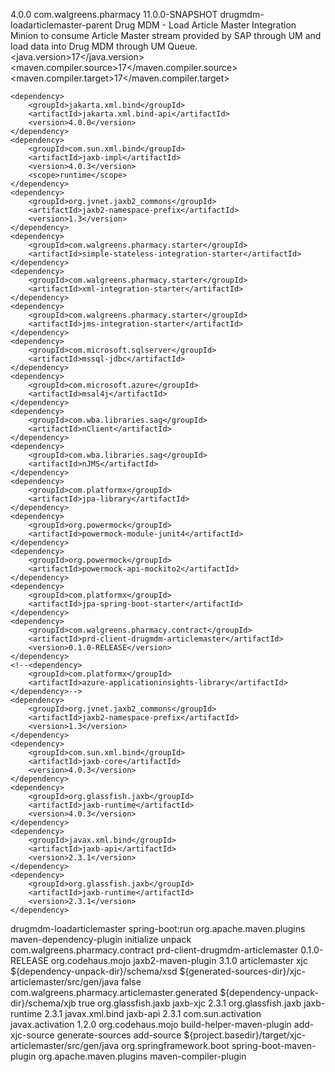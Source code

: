 <modelVersion>4.0.0</modelVersion>
<groupId>com.walgreens.pharmacy</groupId>
<version>11.0.0-SNAPSHOT</version>
<artifactId>drugmdm-loadarticlemaster-parent</artifactId>
<name>Drug MDM - Load Article Master Integration</name>
<description>Minion to consume Article Master stream provided by SAP through UM and load data into Drug MDM through UM Queue.</description>
<properties>
	<java.version>17</java.version>
	<maven.compiler.source>17</maven.compiler.source>
	<maven.compiler.target>17</maven.compiler.target>
</properties>
<dependencies>

	<dependency>
		<groupId>jakarta.xml.bind</groupId>
		<artifactId>jakarta.xml.bind-api</artifactId>
		<version>4.0.0</version>
	</dependency>
	<dependency>
		<groupId>com.sun.xml.bind</groupId>
		<artifactId>jaxb-impl</artifactId>
		<version>4.0.3</version>
		<scope>runtime</scope>
	</dependency>
	<dependency>
		<groupId>org.jvnet.jaxb2_commons</groupId>
		<artifactId>jaxb2-namespace-prefix</artifactId>
		<version>1.3</version>
	</dependency>
	<dependency>
		<groupId>com.walgreens.pharmacy.starter</groupId>
		<artifactId>simple-stateless-integration-starter</artifactId>
	</dependency>
	<dependency>
		<groupId>com.walgreens.pharmacy.starter</groupId>
		<artifactId>xml-integration-starter</artifactId>
	</dependency>
	<dependency>
		<groupId>com.walgreens.pharmacy.starter</groupId>
		<artifactId>jms-integration-starter</artifactId>
	</dependency>
	<dependency>
		<groupId>com.microsoft.sqlserver</groupId>
		<artifactId>mssql-jdbc</artifactId>
	</dependency>
	<dependency>
		<groupId>com.microsoft.azure</groupId>
		<artifactId>msal4j</artifactId>
	</dependency>
	<dependency>
		<groupId>com.wba.libraries.sag</groupId>
		<artifactId>nClient</artifactId>
	</dependency>
	<dependency>
		<groupId>com.wba.libraries.sag</groupId>
		<artifactId>nJMS</artifactId>
	</dependency>
	<dependency>
		<groupId>com.platformx</groupId>
		<artifactId>jpa-library</artifactId>
	</dependency>
	<dependency>
		<groupId>org.powermock</groupId>
		<artifactId>powermock-module-junit4</artifactId>
	</dependency>
	<dependency>
		<groupId>org.powermock</groupId>
		<artifactId>powermock-api-mockito2</artifactId>
	</dependency>
	<dependency>
		<groupId>com.platformx</groupId>
		<artifactId>jpa-spring-boot-starter</artifactId>
	</dependency>
	<dependency>
		<groupId>com.walgreens.pharmacy.contract</groupId>
		<artifactId>prd-client-drugmdm-articlemaster</artifactId>
		<version>0.1.0-RELEASE</version>
	</dependency>
	<!--<dependency>
		<groupId>com.platformx</groupId>
		<artifactId>azure-applicationinsights-library</artifactId>
	</dependency>-->
	<dependency>
		<groupId>org.jvnet.jaxb2_commons</groupId>
		<artifactId>jaxb2-namespace-prefix</artifactId>
		<version>1.3</version>
	</dependency>
	<dependency>
		<groupId>com.sun.xml.bind</groupId>
		<artifactId>jaxb-core</artifactId>
		<version>4.0.3</version>
	</dependency>
	<dependency>
		<groupId>org.glassfish.jaxb</groupId>
		<artifactId>jaxb-runtime</artifactId>
		<version>4.0.3</version>
	</dependency>
	<dependency>
		<groupId>javax.xml.bind</groupId>
		<artifactId>jaxb-api</artifactId>
		<version>2.3.1</version>
	</dependency>
	<dependency>
		<groupId>org.glassfish.jaxb</groupId>
		<artifactId>jaxb-runtime</artifactId>
		<version>2.3.1</version>
	</dependency>
</dependencies>

<build>
	<finalName>drugmdm-loadarticlemaster</finalName>
	<defaultGoal>spring-boot:run</defaultGoal>
	<plugins>
		<plugin>
			<groupId>org.apache.maven.plugins</groupId>
			<artifactId>maven-dependency-plugin</artifactId>
			<executions>
				<execution>
					<phase>initialize</phase>
					<goals>
						<goal>unpack</goal>
					</goals>
					<configuration>
						<artifactItems>
							<artifactItem>
								<groupId>com.walgreens.pharmacy.contract</groupId>
								<artifactId>prd-client-drugmdm-articlemaster</artifactId>
								<version>0.1.0-RELEASE</version>
							</artifactItem>
						</artifactItems>
					</configuration>
				</execution>
			</executions>
		</plugin>
		<plugin>
			<groupId>org.codehaus.mojo</groupId>
			<artifactId>jaxb2-maven-plugin</artifactId>
			<version>3.1.0</version>
			<executions>
				<execution>
					<id>articlemaster</id>
					<goals>
						<goal>xjc</goal>
					</goals>
					<configuration>
						<sources>
							<source>${dependency-unpack-dir}/schema/xsd</source>
						</sources>
						<outputDirectory>${generated-sources-dir}/xjc-articlemaster/src/gen/java</outputDirectory>
						<clearOutputDir>false</clearOutputDir>
						<packageName>com.walgreens.pharmacy.articlemaster.generated</packageName>
						<xjbSources>
							<xjbSource>${dependency-unpack-dir}/schema/xjb</xjbSource>
						</xjbSources>
						<extension>true</extension>
					</configuration>
				</execution>
			</executions>
			<dependencies>
				<dependency>
					<groupId>org.glassfish.jaxb</groupId>
					<artifactId>jaxb-xjc</artifactId>
					<version>2.3.1</version>
				</dependency>
				<dependency>
					<groupId>org.glassfish.jaxb</groupId>
					<artifactId>jaxb-runtime</artifactId>
					<version>2.3.1</version>
				</dependency>
				<dependency>
					<groupId>javax.xml.bind</groupId>
					<artifactId>jaxb-api</artifactId>
					<version>2.3.1</version>
				</dependency>
				<dependency>
					<groupId>com.sun.activation</groupId>
					<artifactId>javax.activation</artifactId>
					<version>1.2.0</version>
				</dependency>
			</dependencies>
		</plugin>
		<plugin>
			<groupId>org.codehaus.mojo</groupId>
			<artifactId>build-helper-maven-plugin</artifactId>
			<executions>
				<execution>
					<id>add-xjc-source</id>
					<phase>generate-sources</phase>
					<goals>
						<goal>add-source</goal>
					</goals>
					<configuration>
						<sources>
							<source>${project.basedir}/target/xjc-articlemaster/src/gen/java</source>
						</sources>
					</configuration>
				</execution>
			</executions>
		</plugin>
		<plugin>
			<groupId>org.springframework.boot</groupId>
			<artifactId>spring-boot-maven-plugin</artifactId>
		</plugin>
		<plugin>
			<groupId>org.apache.maven.plugins</groupId>
			<artifactId>maven-compiler-plugin</artifactId>
		</plugin>
	</plugins>
</build>

